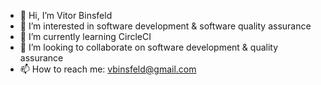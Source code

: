 - 👋 Hi, I’m Vitor Binsfeld
- 👀 I’m interested in software development & software quality assurance
- 🌱 I’m currently learning CircleCI
- 💞️ I’m looking to collaborate on software development & quality assurance
- 📫 How to reach me: vbinsfeld@gmail.com

<!---
gitvitorbin/gitvitorbin is a ✨ special ✨ repository because its `README.md` (this file) appears on your GitHub profile.
You can click the Preview link to take a look at your changes.
--->
